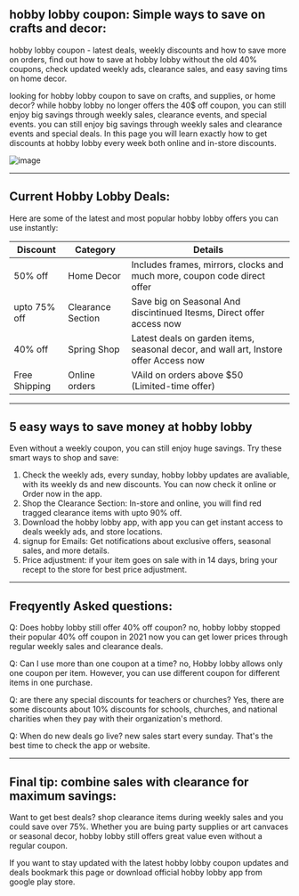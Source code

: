 ## hobby lobby coupon: Simple ways to save on crafts and decor:

hobby lobby coupon - latest deals, weekly discounts and how to save more on orders, find out how to save at hobby lobby without the
old 40% coupons, check updated weekly ads, clearance sales, and easy saving tims on home decor.


looking for hobby lobby coupon to save on crafts, and supplies, or home decor? while hobby lobby no longer offers the 40$ off coupon, 
you can still enjoy big savings through weekly sales, clearance events, and special events. you can still enjoy big savings through 
weekly sales and clearance events and special deals. In this page you will learn exactly how to get discounts at hobby lobby every week
both online and in-store discounts.

![image](https://github.com/user-attachments/assets/966e1d0b-4a6d-4178-80a7-d9c14ff8ed75)


-----

## Current Hobby Lobby Deals:

Here are some of the latest and most popular hobby lobby offers you can use instantly:

| Discount    | Category |    Details  |
| ----------- | --------- | ---------- |
| 50% off     | Home Decor | Includes frames, mirrors, clocks and much more, coupon code direct offer |
| upto 75% off | Clearance Section | Save big on Seasonal And discintinued Itesms, Direct offer access now |
| 40% off    | Spring Shop | Latest deals on garden items, seasonal decor, and wall art, Instore offer Access now |
| Free Shipping | Online orders | VAild on orders above $50 (Limited-time offer) |

----

## 5 easy ways to save money at hobby lobby 

Even without a weekly coupon, you can still enjoy huge savings. Try these smart ways to shop and save:

1. Check the weekly ads, every sunday, hobby lobby updates are avaliable, with its weekly ds and new discounts. You can now check it online or Order now in the app.
2.  Shop the Clearance Section: In-store and online, you will find red tragged clearance items with upto 90% off.
3.  Download the hobby lobby app, with app you can get instant access to deals weekly ads, and store locations.
4.  signup for Emails: Get notifications about exclusive offers, seasonal sales, and more details.
5.  Price adjustment: if your item goes on sale with in 14 days, bring your recept to the store for best price adjustment.

----

## Freqyently Asked questions:

Q: Does hobby lobby still offer 40% off coupon?
no, hobby lobby stopped their popular 40% off coupon in 2021 now you can get lower prices through regular weekly sales and  clearance deals.

Q: Can I use more than one coupon at a time?
no, Hobby lobby allows only one coupon per item. However, you can use different coupon for different items in one purchase. 

Q: are there any special discounts for teachers or churches?
Yes, there are some discounts about 10% discounts for schools, churches, and national charities when they pay with their organization's methord.

Q: When do new deals go live?
new sales start every sunday. That's the best time to check the app or website.

----

## Final tip: combine sales with clearance for maximum savings:

Want to get best deals? shop clearance items during weekly sales and you could save over 75%. Whether you are buing party supplies or art canvaces or seasonal decor, hobby lobby still offers great value even without a regular coupon.

If you want to stay updated with the latest hobby lobby coupon updates and deals bookmark this page or download official hobby lobby app from google play store.

